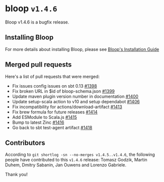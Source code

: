 # bloop `v1.4.6`

Bloop v1.4.6 is a bugfix release.

## Installing Bloop

For more details about installing Bloop, please see [Bloop's Installation
Guide][install-guide]

## Merged pull requests

Here's a list of pull requests that were merged:

- Fix issues config issues on sbt 0.13 [#1398]
- Fix broken URL in $id of bloop-schema.json [#1399]
- Update maven plugin version number in documentation [#1400]
- Update setup-scala action to v10 and setup dependabot [#1406]
- Fix incompatibility for actions/download-artifact [#1413]
- Fix brew formula for future releases [#1414]
- Add ESModule to Scala.js [#1415]
- Bump to latest Zinc [#1416]
- Go back to sbt test-agent artifact [#1418]

[#1398]: https://github.com/scalacenter/bloop/pull/1398
[#1399]: https://github.com/scalacenter/bloop/pull/1399
[#1400]: https://github.com/scalacenter/bloop/pull/1400
[#1406]: https://github.com/scalacenter/bloop/pull/1406
[#1413]: https://github.com/scalacenter/bloop/pull/1413
[#1414]: https://github.com/scalacenter/bloop/pull/1414
[#1415]: https://github.com/scalacenter/bloop/pull/1415
[#1416]: https://github.com/scalacenter/bloop/pull/1416
[#1418]: https://github.com/scalacenter/bloop/pull/1418
[install-guide]: https://scalacenter.github.io/bloop/setup

## Contributors

According to `git shortlog -sn --no-merges v1.4.5..v1.4.6`, the following people
have contributed to this `v1.4.6` release: Tomasz Godzik, Martin Duhem, Dmitry Sabanin, Jan Ouwens
and Lorenzo Gabriele.

Thank you!

